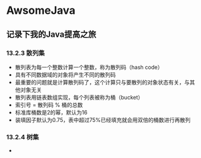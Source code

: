 # AwsomeJava
## 记录下我的Java提高之旅
### 13.2.3 散列集
* 散列表为每一个整数计算一个整数，称为散列码（hash code）
* 具有不同数据域的对象将产生不同的散列码
* 最重要的问题就是计算散列码了，这个计算只与要散列的对象状态有关，与其他对象无关
* 散列表用链表数组实现，每个列表被称为桶（bucket）
* 索引号 = 散列码 % 桶的总数
* 标准库桶数是2的幂，默认为16
* 装填因子默认为0.75，表中超过75%已经填充就会用双倍的桶数进行再散列

### 13.2.4 树集
* 




